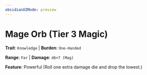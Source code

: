 ```yaml
---
obsidianUIMode: preview
---
```

# Mage Orb (Tier 3 Magic)

**Trait**: `Knowledge` | **Burden**: `One-Handed`

**Range**: `Far` | **Damage**: `d6+7 (Mag)`

**Feature**: Powerful (Roll one extra damage die and drop the lowest.)
